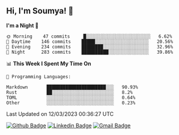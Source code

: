 ## Hi, I'm Soumya! 👋

<!--START_SECTION:waka-->
**I'm a Night 🦉** 

```text
🌞 Morning    47 commits     █░░░░░░░░░░░░░░░░░░░░░░░░   6.62% 
🌆 Daytime    146 commits    █████░░░░░░░░░░░░░░░░░░░░   20.56% 
🌃 Evening    234 commits    ████████░░░░░░░░░░░░░░░░░   32.96% 
🌙 Night      283 commits    ██████████░░░░░░░░░░░░░░░   39.86%

```


📊 **This Week I Spent My Time On** 

```text
💬 Programming Languages: 

Markdown       ██████████████████████░░░   90.93% 
Rust           ██░░░░░░░░░░░░░░░░░░░░░░░   8.2% 
TOML           ░░░░░░░░░░░░░░░░░░░░░░░░░   0.64% 
Other          ░░░░░░░░░░░░░░░░░░░░░░░░░   0.23%
```


 Last Updated on 12/03/2023 00:36:27 UTC
<!--END_SECTION:waka-->

[![Github Badge](https://img.shields.io/badge/-rubyruins-grey?style=for-the-badge&logo=github&logoColor=white&link=https://github.com/rubyruins/)](https://www.github.com/rubyruins/) 
[![Linkedin Badge](https://img.shields.io/badge/-Soumya%20Parekh-0072b1?style=for-the-badge&logo=Linkedin&logoColor=white&link=https://www.linkedin.com/in/Soumya-Parekh/)](https://www.linkedin.com/in/Soumya-Parekh/) 
[![Gmail Badge](https://img.shields.io/badge/-soumyaparekh.me@gmail.com-c14438?style=for-the-badge&logo=Gmail&logoColor=white&link=mailto:soumyaparekh.me@gmail.com)](mailto:soumyaparekh.me@gmail.com) 
